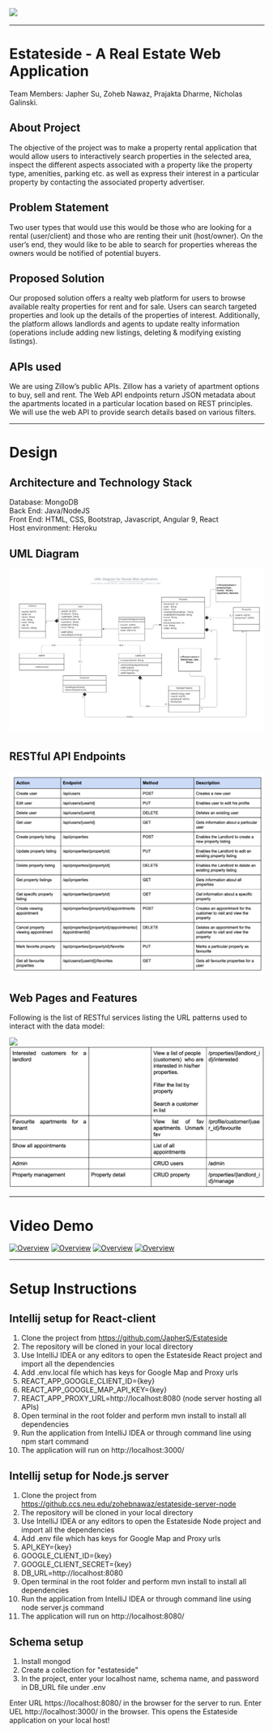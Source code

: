 ![](https://github.com/JapherS/Estateside/blob/master/wiki_image/Estateside_Homepage.png)
***

# Estateside - A Real Estate Web Application
Team Members: Japher Su, Zoheb Nawaz, Prajakta Dharme, Nicholas Galinski.  

## About Project  
The objective of the project was to make a property rental application that would allow users to interactively search properties in the selected area, inspect the different aspects associated with a property like the property type, amenities, parking etc. as well as express their interest in a particular property by contacting the associated property advertiser.  

## Problem Statement  
Two user types that would use this would be those who are looking for a rental (user/client) and those who are renting their unit (host/owner). On the user’s end, they would like to be able to search for properties whereas the owners would be notified of potential buyers.

## Proposed Solution  
Our proposed solution offers a realty web platform for users to browse available realty properties for rent and for sale. Users can search targeted properties and look up the details of the properties of interest. Additionally, the platform allows landlords and agents to update realty information (operations include adding new listings, deleting & modifying existing listings).    

## APIs used  
We are using Zillow’s public APIs. Zillow has a variety of apartment options to buy, sell and rent. The Web API endpoints return JSON metadata about the apartments located in a particular location based on REST principles. We will use the web API to provide search details based on various filters.  
***

# Design

## Architecture and Technology Stack  
Database: MongoDB  
Back End: Java/NodeJS  
Front End: HTML, CSS, Bootstrap, Javascript, Angular 9, React  
Host environment: Heroku  

## UML Diagram
![](https://github.com/JapherS/Estateside/blob/master/wiki_image/Estateside_UML.png)

## RESTful API Endpoints
![](https://github.com/JapherS/Estateside/blob/master/wiki_image/API_Endpoints.png)

## Web Pages and Features
Following is the list of RESTful services listing the URL patterns used to interact with the data model:

![](https://https://github.com/JapherS/Estateside/blob/master/wiki_image/Pages_and_Features_1.png)
![](https://github.com/JapherS/Estateside/blob/master/wiki_image/Pages_and_Features_2.png)
***

# Video Demo
[![Overview](https://img.youtube.com/vi/zqbhNCysAUQ/0.jpg)](https://www.youtube.com/watch?v=zqbhNCysAUQ)
[![Overview](https://img.youtube.com/vi/QuAGKK1D6c8/0.jpg)](https://www.youtube.com/watch?v=QuAGKK1D6c8)
[![Overview](https://img.youtube.com/vi/OoB1YM40mc0/0.jpg)](https://www.youtube.com/watch?v=OoB1YM40mc0)
[![Overview](https://img.youtube.com/vi/faO2Kl_NcxM/0.jpg)](https://www.youtube.com/watch?v=faO2Kl_NcxM)
***

# Setup Instructions

## Intellij setup for React-client
1.	Clone the project from https://github.com/JapherS/Estateside
2.	The repository will be cloned in your local directory
3.	Use IntelliJ IDEA or any editors to open the Estateside React project and import all the dependencies 
4.	Add .env.local file which has keys for Google Map and Proxy urls
5.	REACT_APP_GOOGLE_CLIENT_ID={key}
6.	REACT_APP_GOOGLE_MAP_API_KEY={key}
7.	REACT_APP_PROXY_URL=http://localhost:8080 (node server hosting all APIs)
8.	Open terminal in the root folder and perform mvn install to install all dependencies
9.	Run the application from IntelliJ IDEA or through command line using npm start command
10.	The application will run on http://localhost:3000/

## Intellij setup for Node.js server
1.	Clone the project from https://github.ccs.neu.edu/zohebnawaz/estateside-server-node
2.	The repository will be cloned in your local directory
3.	Use IntelliJ IDEA or any editors to open the Estateside Node project and import all the dependencies 
4.	Add .env file which has keys for Google Map and Proxy urls
5.	API_KEY={key}
5.	GOOGLE_CLIENT_ID={key}
5.	GOOGLE_CLIENT_SECRET={key}
5.	DB_URL=http://localhost:8080
8.	Open terminal in the root folder and perform mvn install to install all dependencies
9.	Run the application from IntelliJ IDEA or through command line using node server.js command
10.	The application will run on http://localhost:8080/

## Schema setup
1.	Install mongod
2.	Create a collection for "estateside"
3.	In the project, enter your localhost name, schema name, and password in DB_URL file under .env

Enter URL https://localhost:8080/ in the browser for the server to run.
Enter UEL http://localhost:3000/ in the browser. This opens the Estateside application on your local host!






